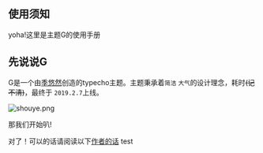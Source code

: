 ## 使用须知



yoha!这里是主题G的使用手册

## 先说说G

G是一个由[季悠然](https://gundam.exia.xyz)创造的typecho主题。主题秉承着`简洁` `大气`的设计理念，耗时~~(记不清)~~，最终于 ` 2019.2.7 `上线。

![shouye.png](https://cdn.exia.xyz//img/G_Doc/20210101123558.png)

那我们开始叭!

对了！可以的话请阅读以下[作者的话](/other/)
test
